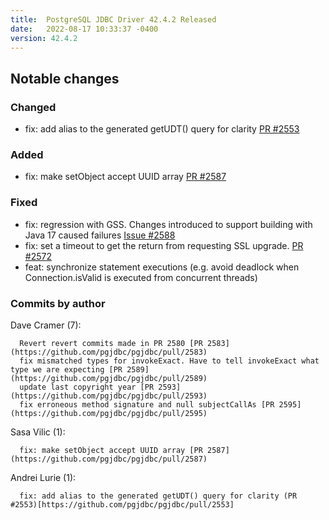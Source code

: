```yaml
---
title:  PostgreSQL JDBC Driver 42.4.2 Released
date:   2022-08-17 10:33:37 -0400
version: 42.4.2
---
```


## Notable changes

### Changed

* fix: add alias to the generated getUDT() query for clarity [PR #2553](https://github.com/pgjdbc/pgjdbc/pull/2553)

### Added

* fix: make setObject accept UUID array [PR #2587](https://github.com/pgjdbc/pgjdbc/pull/2587)

### Fixed

* fix: regression with GSS. Changes introduced to support building with Java 17 caused failures [Issue #2588](https://github.com/pgjdbc/pgjdbc/issues/2588)
* fix: set a timeout to get the return from requesting SSL upgrade. [PR #2572](https://github.com/pgjdbc/pgjdbc/pull/2572)
* feat: synchronize statement executions (e.g. avoid deadlock when Connection.isValid is executed from concurrent threads)

<!--more-->

### Commits by author

Dave Cramer (7):

      Revert revert commits made in PR 2580 [PR 2583](https://github.com/pgjdbc/pgjdbc/pull/2583)
      fix mismatched types for invokeExact. Have to tell invokeExact what type we are expecting [PR 2589](https://github.com/pgjdbc/pgjdbc/pull/2589)
      update last copyright year [PR 2593](https://github.com/pgjdbc/pgjdbc/pull/2593)
      fix erroneous method signature and null subjectCallAs [PR 2595](https://github.com/pgjdbc/pgjdbc/pull/2595)

Sasa Vilic (1):

      fix: make setObject accept UUID array [PR 2587](https://github.com/pgjdbc/pgjdbc/pull/2587)

Andrei Lurie (1):

      fix: add alias to the generated getUDT() query for clarity (PR #2553)[https://github.com/pgjdbc/pgjdbc/pull/2553]
